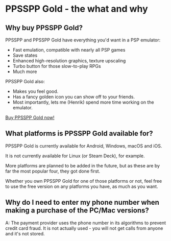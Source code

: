 # PPSSPP Gold - the what and why

## Why buy PPSSPP Gold?

PPSSPP and PPSSPP Gold have everything you'd want in a PSP emulator:

* Fast emulation, compatible with nearly all PSP games
* Save states
* Enhanced high-resolution graphics, texture upscaling
* Turbo button for those slow-to-play RPGs
* Much more

PPSSPP Gold also:

* Makes you feel good.
* Has a fancy golden icon you can show off to your friends.
* Most importantly, lets me (Henrik) spend more time working on the emulator.

[Buy PPSSPP Gold now!](/buygold)

<a name="platforms"></a>

## What platforms is PPSSPP Gold available for?

PPSSPP Gold is currently available for Android, Windows, macOS and iOS.

It is not currently available for Linux (or Steam Deck), for example.

More platforms are planned to be added in the future, but as these are by far the most popular four, they got done first.

Whether you own PPSSPP Gold for one of those platforms or not, feel free to use the free version on any platforms you have, as much as you want.

## Why do I need to enter my phone number when making a purchase of the PC/Mac versions?

A: The payment provider uses the phone number in its algorithms to prevent credit card fraud. It is not actually used - you will not get calls from anyone and it's not stored.
